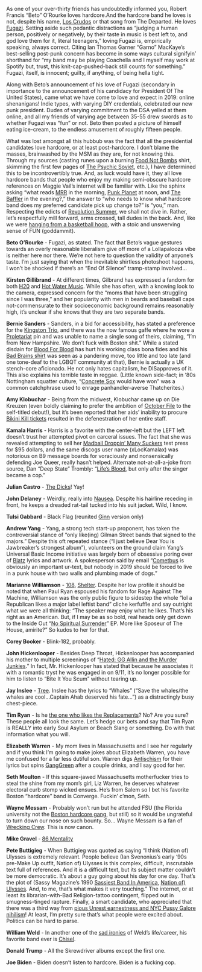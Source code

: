 As one of your over-thirty friends has undoubtedly informed you, Robert Francis “Beto” O’Rourke loves hardcore.And the hardcore band he loves is not, despite his name, [Los Crudos](https://en.wikipedia.org/wiki/Los_Crudos) or that song from The Departed. He loves [Fugazi](https://youtu.be/SGJFWirQ3ks). Setting aside such pedantic distractions as “judging a human person, positively or negatively, by their taste in music is best left to, and god love them for it, literal teenagers,” loving Fugazi is, empirically speaking, always correct. Citing Ian Thomas Garner “Garno” MacKaye’s best-selling post-punk concern has become in some ways cultural signifyin’ shorthand for “my band may be playing Coachella and I myself may work at Spotify but, trust, this knit-cap-pushed-back still counts for something.” Fugazi, itself, is innocent; guilty, if anything, of being hella tight. 

Along with Beto’s announcement of his love of Fugazi (secondary in importance to the announcement of his candidacy for President Of The United States), came what we have come to love and expect in 2019: online shenanigans! Indie types, with varying DIY credentials, celebrated our new punk president. Dudes of varying commitment to the DSA yelled at them online, and all my friends of varying age between 35-55 drew swords as to whether Fugazi was “fun” or not. Beto then posted a picture of himself eating ice-cream, to the endless amusement of roughly fifteen people. 

What was lost amongst all this hubbub was the fact that all the presidential candidates love hardcore, or at least post-hardcore. I don’t blame the masses, brainwashed by the MSM as they are, for not knowing this. Through my sources (casting runes upon a burning [Food Not Bombs](http://foodnotbombs.net/new_site/) shirt, skimming the first few pages of [The Psychic Soviet](https://www.dragcity.com/products/the-psychic-soviet), etc.), I have determined this to be incontrovertibly true. And, as luck would have it, they all love hardcore bands that people who enjoy my making semi-obscure hardcore references on Maggie Vail’s internet will be familiar with. Like the sphinx asking “what reads [MRR](http://maximumrocknroll.com/) in the morning, [Punk Planet](http://zinewiki.com/Punk_Planet) at noon, and [The Baffler](https://thebaffler.com/) in the evening?,” the answer to “who needs to know what hardcore band does my preferred candidate pick up change to?” is “you,” man. Respecting the edicts of [Revolution Summer](https://www.washingtonpost.com/opinions/revolution-summer-lives-on--30-years-later/2015/07/03/88ac287e-15c8-11e5-9518-f9e0a8959f32_story.html?noredirect=on&utm_term=.b13a74a20f54), we shall not dive in. Rather, let’s respectfully mill forward, arms crossed, tall dudes in the back. And, like we were [hanging from a basketball hoop](https://www.reddit.com/r/OldSchoolCool/comments/81qk6r/guy_picciotto_of_fugazi_hanging_upside_down_from/), with a stoic and unswerving sense of FUN (goddammit). 

**Beto O’Rourke** - Fugazi, as stated. The fact that Beto’s vague gestures towards an overly reasonable liberalism give off more of a Lollapalooza vibe is neither here nor there. We’re not here to question the validity of anyone’s taste. I’m just saying that when the inevitable shirtless photoshoot happens, I won’t be shocked if there’s an “End Of Silence” tramp-stamp involved…

**Kirsten Gillibrand** - At different times, Gilbrand has expressed a fandom for both [H20](https://www.youtube.com/watch?v=XQnKwgkZC2w) and [Hot Water Music](http://hotwatermusic.com/). While she has often, with a knowing look to the camera, expressed concern for the “moms that have been struggling since I was three,” and her popularity with men in beards and baseball caps not-commensurate to their socioeconomic background remains reasonably high, it’s unclear if she knows that they are two separate bands.

**Bernie Sanders** - Sanders, in a bid for accessibility, has stated a preference for the [Kingston Trio](https://en.wikipedia.org/wiki/The_Kingston_Trio), and there was the now famous gaffe where he wore a [Proletariat](https://www.youtube.com/watch?v=DgY_Fbox1eU) pin and was unable to name a single song of theirs, claiming, “I’m from New Hampshire. We don’t fuck with Boston shit.” While a stated disdain for [Blood For Blood](https://en.wikipedia.org/wiki/Blood_for_Blood) has hurt his working class bona fides and his [Bad Brains shirt](https://www.kidozi.com/product/bad-brains-light-x-toddler-t-shirt-2734522) was seen as a pandering move, too little and too late (and one tone-deaf to the LGBQT community at that), Bernie is actually a UK stench-core aficionado. He not only hates capitalism, he DISapproves of it. This also explains his terrible taste in reggae. (Little known side-fact; in ‘80s Nottingham squatter culture, “[Concrete Sox](https://www.youtube.com/watch?v=vsTfb5vq7ks) would have won” was a common catchphrase used to enrage panhandler-averse Thatcherites.)

**Amy Klobuchar** - Being from the midwest, Klobuchar came up on Die Kreuzen (even boldly claiming to prefer the ambition of [October File](https://www.youtube.com/watch?v=1klV-Bv7KiA) to the self-titled debut!), but it’s been reported that her aids’ inability to procure [Bikini Kill tickets](https://pitchfork.com/news/bikini-kill-announce-reunion-tour/) resulted in the defenestration of her entire staff. 

**Kamala Harris** - Harris is a favorite with the center-left but the LEFT left doesn’t trust her attempted pivot on carceral issues. The fact that she was revealed attempting to sell her [Madball Droppin’ Many Suckers](https://www.youtube.com/watch?v=pfesj4y-KU0) test press for $95 dollars, and the same discogs user name (xLocKamalax) was notorious on B9 message boards for voraciously and nonsensically defending Joe Queer, really hasn’t helped. 
Alternate not-at-all-a-joke from source, Dan “Deep State” Trombly: “[Life’s Blood](https://www.youtube.com/watch?v=ahX_IgIm7CA), but only after the singer became a cop.”

**Julian Castro** - [The Dicks](https://www.youtube.com/watch?v=6nuAr0YsPwQ)! Yay! 

**John Delaney** - Weirdly, really into [Nausea](https://docs.google.com/document/d/1x41x9gr3aklrrqEDDPBeqDxaNlSfr5nt0AvbFsYLVQw/edit?usp=sharing). Despite his hairline receding in front, he keeps a dreaded rat-tail tucked into his suit jacket. Wild, I know. 

**Tulsi Gabbard** - Black Flag (reunited [Ginn](https://www.youtube.com/watch?v=2j3gg7XUE4s) version only)

**Andrew Yang** - Yang, a strong tech start-up proponent, has taken the controversial stance of “only like(ing) Gilman Street bands that signed to the majors.” Despite this oft repeated stance (“I just believe Dear You is Jawbreaker’s strongest album”), volunteers on the ground claim Yang’s Universal Basic Income initiative was largely born of obsessive poring over of [Blatz](https://www.youtube.com/watch?v=xDaD_f-uflo) lyrics and artwork. A spokesperson said by email “[Cometbus](https://microcosmpublishing.com/catalog/artist/aaron_cometbus) is obviously an important ur-text, but nobody in 2019 should be forced to live in a punk house with two walls and plumbing made of dogs.” 

**Marianne Williamson** - [108](https://www.youtube.com/watch?v=LY8NfgA8ST0), [Shelter](https://www.youtube.com/watch?v=84Tr9Qy8aZU). Despite her low profile it should be noted that when Paul Ryan espoused his fandom for Rage Against The Machine, Williamson was the only public figure to sidestep the whole “lol a Republican likes a major label leftist band” cliche kerfuffle and say outright what we were all thinking: “The speaker may enjoy what he likes. That’s his right as an American. But, if I may be as so bold, real heads only get down to the Inside Out “[No Spiritual Surrender](https://insideout.bandcamp.com/album/no-spiritual-surrender-2)” EP. More like Sposeur of The House, amirite?” So kudos to her for that. 

**Corey Booker** - Blink-182, probably.

**John Hickenlooper** - Besides Deep Throat, Hickenlooper has accompanied his mother to multiple screenings of “[Hated: GG Allin and the Murder Junkies](https://www.youtube.com/watch?v=piEQGeyiE-k).” In fact, Mr. Hickenlooper has stated that because he associates it with a romantic tryst he was engaged in on 9/11, it’s no longer possible for him to listen to “Bite It You Scum” without tearing up.

**Jay Inslee** - [Tree](https://www.youtube.com/watch?v=CfHcf5gw-Lw). Inslee has the lyrics to “Whales” (“Save the whales/the whales are cool…Captain Ahab deserved his fate...”) as a distractingly busy chest-piece.

**Tim Ryan** - Is he [the one who likes the Replacements](https://pitchfork.com/news/73129-watch-senator-tim-kaine-a-replacements-fan-jam-with-tommy-stinson/)? No? Are you sure? These people all look the same. Let’s hedge our bets and say that Tim Ryan is REALLY into early Soul Asylum or Beach Slang or something. Do with that information what you will. 

**Elizabeth Warren** - My mom lives in Massachusetts and I see her regularly and if you think I’m going to make jokes about Elizabeth Warren, you have me confused for a far less dutiful son. Warren digs [Antischism](https://www.youtube.com/watch?v=L07p_P8H0AU) for their lyrics but spins [GangGreen](https://www.youtube.com/watch?v=H1oHgM2ZNNI) after a couple drinks, and I say good for her. 

**Seth Moulton** - If this square-jawed Massachusetts motherfucker tries to steal the shine from my mom’s girl, Liz Warren, he deserves whatever electoral curb stomp wicked ensues. He’s from Salem so I bet his favorite Boston “hardcore” band is Converge. Fuckin’ c’mon, Seth. 

**Wayne Messam** - Probably won’t run but he attended FSU (the Florida university not the [Boston hardcore gang](https://en.wikipedia.org/wiki/Friends_Stand_United), but still) so it would be ungrateful to turn down our nose on such bounty. So… Wayne Messam is a fan of [Wrecking Crew](http://www.bridge9.com/wreckingcrew). This is now canon. 

**Mike Gravel** - [86 Mentality](https://gravemistakerecords.bandcamp.com/album/86-mentality)

**Pete Buttigieg** - When Buttigieg was quoted as saying “I think (Nation of) Ulysses is extremely relevant. People believe (Ian Svenonius’s early ‘90s pre-Make Up outfit, Nation of) Ulysses is this complex, difficult, inscrutable text full of references. And it is a difficult text, but its subject matter couldn’t be more democratic. It’s about a guy going about his day for one day. That’s the plot of (Sassy Magazine’s 1990 [Sassiest Band In America](https://www.washingtonpost.com/news/style/wp/2014/05/08/how-the-sassiest-boy-in-america-became-the-most-interesting-man-in-rock-and-roll/), [Nation of) Ulysses](https://www.dischord.com/band/nation-of-ulysses). And, to me, that’s what makes it very touching.” The internet, or at least its librarian-with-Bad Religion-tattoo contingent, flipped out in smugness-tinged rapture. Finally, a smart candidate, who appreciated that there was a third way from [pious Unrest earnestness and NYC Pussy Galore nihilism](https://www.amoeba.com/fuck-pussy-galore-all-her-friends-cd-unrest/albums/390053/)! At least, I’m pretty sure that’s what people were excited about. Politics can be hard to parse. 

**William Weld** - In another one of the [sad ironies](https://www.youtube.com/watch?v=uZM24Kt7SS0) of Weld’s life/career, his favorite band ever is [Chisel](https://www.youtube.com/watch?v=uZM24Kt7SS0). 

**Donald Trump** - All the Skrewdriver albums except the first one. 

**Joe Biden** - Biden doesn’t listen to hardcore. Biden is a fucking cop. 
